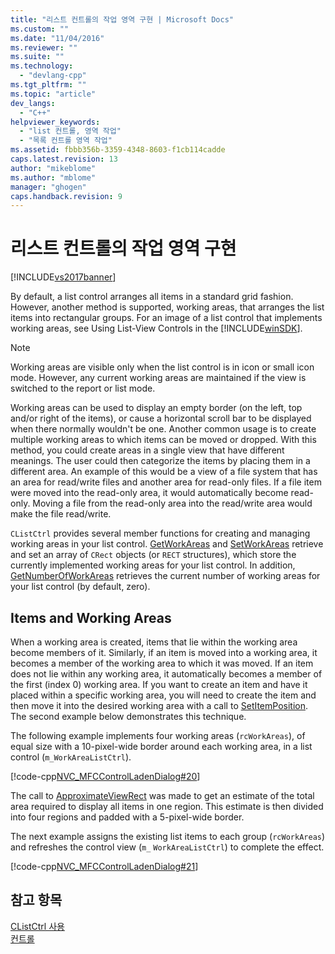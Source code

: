 ```yaml
---
title: "리스트 컨트롤의 작업 영역 구현 | Microsoft Docs"
ms.custom: ""
ms.date: "11/04/2016"
ms.reviewer: ""
ms.suite: ""
ms.technology: 
  - "devlang-cpp"
ms.tgt_pltfrm: ""
ms.topic: "article"
dev_langs: 
  - "C++"
helpviewer_keywords: 
  - "list 컨트롤, 영역 작업"
  - "목록 컨트롤 영역 작업"
ms.assetid: fbbb356b-3359-4348-8603-f1cb114cadde
caps.latest.revision: 13
author: "mikeblome"
ms.author: "mblome"
manager: "ghogen"
caps.handback.revision: 9
---
```

# 리스트 컨트롤의 작업 영역 구현
[!INCLUDE[vs2017banner](../assembler/inline/includes/vs2017banner.md)]

By default, a list control arranges all items in a standard grid fashion.  However, another method is supported, working areas, that arranges the list items into rectangular groups.  For an image of a list control that implements working areas, see Using List\-View Controls in the [!INCLUDE[winSDK](../atl/includes/winsdk_md.md)].  
  
> [!NOTE]
>  Working areas are visible only when the list control is in icon or small icon mode.  However, any current working areas are maintained if the view is switched to the report or list mode.  
  
 Working areas can be used to display an empty border \(on the left, top and\/or right of the items\), or cause a horizontal scroll bar to be displayed when there normally wouldn't be one.  Another common usage is to create multiple working areas to which items can be moved or dropped.  With this method, you could create areas in a single view that have different meanings.  The user could then categorize the items by placing them in a different area.  An example of this would be a view of a file system that has an area for read\/write files and another area for read\-only files.  If a file item were moved into the read\-only area, it would automatically become read\-only.  Moving a file from the read\-only area into the read\/write area would make the file read\/write.  
  
 `CListCtrl` provides several member functions for creating and managing working areas in your list control.  [GetWorkAreas](../Topic/CListCtrl::GetWorkAreas.md) and [SetWorkAreas](../Topic/CListCtrl::SetWorkAreas.md) retrieve and set an array of `CRect` objects \(or `RECT` structures\), which store the currently implemented working areas for your list control.  In addition, [GetNumberOfWorkAreas](../Topic/CListCtrl::GetNumberOfWorkAreas.md) retrieves the current number of working areas for your list control \(by default, zero\).  
  
## Items and Working Areas  
 When a working area is created, items that lie within the working area become members of it.  Similarly, if an item is moved into a working area, it becomes a member of the working area to which it was moved.  If an item does not lie within any working area, it automatically becomes a member of the first \(index 0\) working area.  If you want to create an item and have it placed within a specific working area, you will need to create the item and then move it into the desired working area with a call to [SetItemPosition](../Topic/CListCtrl::SetItemPosition.md).  The second example below demonstrates this technique.  
  
 The following example implements four working areas \(`rcWorkAreas`\), of equal size with a 10\-pixel\-wide border around each working area, in a list control \(`m_WorkAreaListCtrl`\).  
  
 [!code-cpp[NVC_MFCControlLadenDialog#20](../mfc/codesnippet/CPP/implementing-working-areas-in-list-controls_1.cpp)]  
  
 The call to [ApproximateViewRect](../Topic/CListCtrl::ApproximateViewRect.md) was made to get an estimate of the total area required to display all items in one region.  This estimate is then divided into four regions and padded with a 5\-pixel\-wide border.  
  
 The next example assigns the existing list items to each group \(`rcWorkAreas`\) and refreshes the control view \(`m_` `WorkAreaListCtrl`\) to complete the effect.  
  
 [!code-cpp[NVC_MFCControlLadenDialog#21](../mfc/codesnippet/CPP/implementing-working-areas-in-list-controls_2.cpp)]  
  
## 참고 항목  
 [CListCtrl 사용](../mfc/using-clistctrl.md)   
 [컨트롤](../mfc/controls-mfc.md)